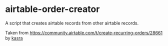 # airtable-order-creator
A script that creates airtable records from other airtable records. 

Taken from https://community.airtable.com/t/create-recurring-orders/28661 by [kasra](https://github.com/kasrak)

